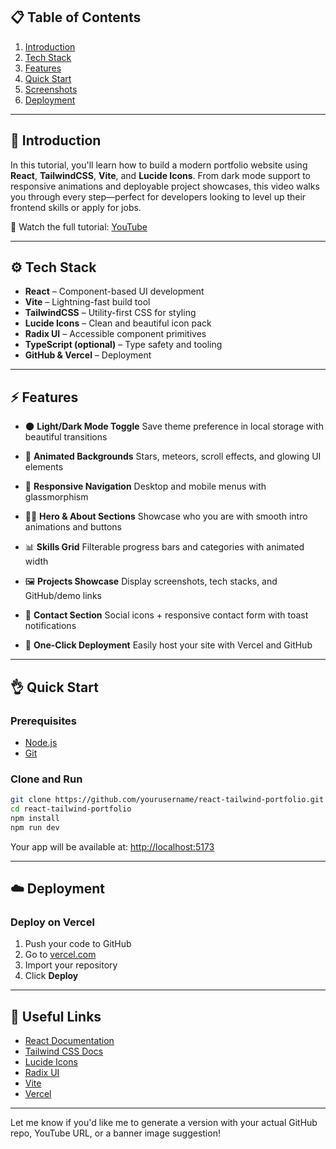 

## 📋 Table of Contents

1. [Introduction](#-introduction)
2. [Tech Stack](#-tech-stack)
3. [Features](#-features)
4. [Quick Start](#-quick-start)
5. [Screenshots](#-screenshots)
6. [Deployment](#-deployment)

---

## 🚀 Introduction

In this tutorial, you'll learn how to build a modern portfolio website using **React**, **TailwindCSS**, **Vite**, and **Lucide Icons**. From dark mode support to responsive animations and deployable project showcases, this video walks you through every step—perfect for developers looking to level up their frontend skills or apply for jobs.

🎥 Watch the full tutorial: [YouTube](https://youtu.be/YOUR_VIDEO_ID)

---

## ⚙️ Tech Stack

* **React** – Component-based UI development
* **Vite** – Lightning-fast build tool
* **TailwindCSS** – Utility-first CSS for styling
* **Lucide Icons** – Clean and beautiful icon pack
* **Radix UI** – Accessible component primitives
* **TypeScript (optional)** – Type safety and tooling
* **GitHub & Vercel** – Deployment

---

## ⚡️ Features

* 🌑 **Light/Dark Mode Toggle**
  Save theme preference in local storage with beautiful transitions

* 💫 **Animated Backgrounds**
  Stars, meteors, scroll effects, and glowing UI elements

* 📱 **Responsive Navigation**
  Desktop and mobile menus with glassmorphism

* 👨‍💻 **Hero & About Sections**
  Showcase who you are with smooth intro animations and buttons

* 📊 **Skills Grid**
  Filterable progress bars and categories with animated width

* 🖼️ **Projects Showcase**
  Display screenshots, tech stacks, and GitHub/demo links

* 📩 **Contact Section**
  Social icons + responsive contact form with toast notifications

* 🚀 **One-Click Deployment**
  Easily host your site with Vercel and GitHub

---

## 👌 Quick Start

### Prerequisites

* [Node.js](https://nodejs.org/)
* [Git](https://git-scm.com/)

### Clone and Run

```bash
git clone https://github.com/yourusername/react-tailwind-portfolio.git
cd react-tailwind-portfolio
npm install
npm run dev
```

Your app will be available at: [http://localhost:5173](http://localhost:5173)


---

## ☁️ Deployment

### Deploy on Vercel

1. Push your code to GitHub
2. Go to [vercel.com](https://vercel.com)
3. Import your repository
4. Click **Deploy**

---

## 🔗 Useful Links

* [React Documentation](https://reactjs.org/)
* [Tailwind CSS Docs](https://tailwindcss.com/)
* [Lucide Icons](https://lucide.dev/)
* [Radix UI](https://www.radix-ui.com/)
* [Vite](https://vitejs.dev/)
* [Vercel](https://vercel.com/)

---

Let me know if you'd like me to generate a version with your actual GitHub repo, YouTube URL, or a banner image suggestion!
